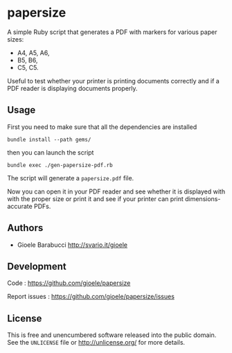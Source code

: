 papersize
=========

A simple Ruby script that generates a PDF with markers for various paper sizes:

* A4, A5, A6,
* B5, B6,
* C5, C5.

Useful to test whether your printer is printing documents correctly and if a
PDF reader is displaying documents properly.


Usage
-----

First you need to make sure that all the dependencies are installed

    bundle install --path gems/

then you can launch the script

    bundle exec ./gen-papersize-pdf.rb

The script will generate a `papersize.pdf` file.

Now you can open it in your PDF reader and see whether it is displayed with
with the proper size or print it and see if your printer can print
dimensions-accurate PDFs.


Authors
-------

* Gioele Barabucci <http://svario.it/gioele>


Development
-----------

Code
: <https://github.com/gioele/papersize>

Report issues
: <https://github.com/gioele/papersize/issues>


License
-------

This is free and unencumbered software released into the public domain.
See the `UNLICENSE` file or <http://unlicense.org/> for more details.

